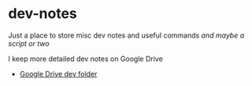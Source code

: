 dev-notes
=========

Just a place to store misc dev notes and useful commands _and maybe a script or two_

I keep more detailed dev notes on Google Drive

* [Google Drive dev folder](https://drive.google.com/?authuser=0#folders/0B1esl71mo8A9VV9MUzdlb0dvZU0)

